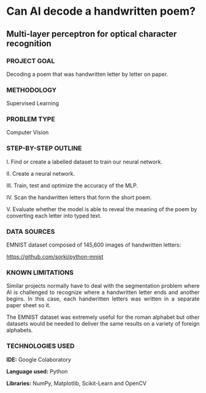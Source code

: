 
# Can AI decode a handwritten poem?

## Multi-layer perceptron for optical character recognition

### PROJECT GOAL
Decoding a poem that was handwritten letter by letter on paper.

### METHODOLOGY
Supervised Learning

### PROBLEM TYPE
Computer Vision

### STEP-BY-STEP OUTLINE

I. Find or create a labelled dataset to train our neural network.

II. Create a neural network.

III. Train, test and optimize the accuracy of the MLP.

IV. Scan the handwritten letters that form the short poem.

V. Evaluate whether the model is able to reveal the meaning of the poem by converting each letter into typed text.

### DATA SOURCES
EMNIST dataset composed of 145,600 images of handwritten letters:

https://github.com/sorki/python-mnist

### KNOWN LIMITATIONS
<p align="justify"> Similar projects normally have to deal with the segmentation problem where AI is challenged to recognize where a handwritten letter ends and another begins. In this case, each handwritten letters was written in a separate paper sheet so it. </p>

<p align="justify"> The EMNIST dataset was extremely useful for the roman alphabet but other datasets would be needed to deliver the same results on a variety of foreign alphabets. </p>
  
### TECHNOLOGIES USED

**IDE:** Google Colaboratory

**Language used:** Python

**Libraries:** NumPy, Matplotlib, Scikit-Learn and OpenCV

